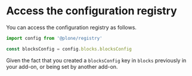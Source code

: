 # Access the configuration registry

You can access the configuration registry as follows.

```ts
import config from '@plone/registry'

const blocksConfig = config.blocks.blocksConfig
```

Given the fact that you created a `blocksConfig` key in `blocks` previously in your add-on, or being set by another add-on.
